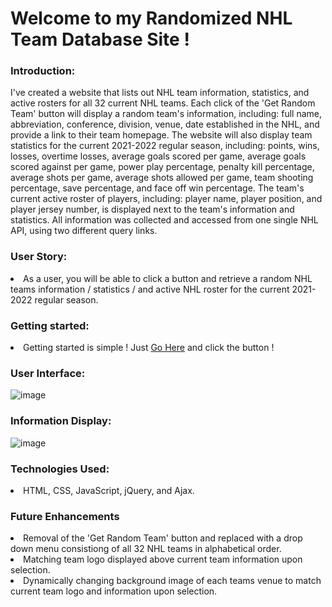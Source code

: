 # Welcome to my Randomized NHL Team Database Site !

<h3>Introduction:</h3>

 I've created a website that lists out NHL team information, statistics, and active rosters for all 32 current NHL teams. Each click of the 'Get Random Team' button will display a random team's information, including: full name, abbreviation, conference, division, venue, date established in the NHL, and provide a link to their team homepage. The website will also display team statistics for the current 2021-2022 regular season, including: points, wins, losses, overtime losses, average goals scored per game, average goals scored against per game, power play percentage, penalty kill percentage, average shots per game, average shots allowed per game, team shooting percentage, save percentage, and face off win percentage. The team's current active roster of players, including: player name, player position, and player jersey number, is displayed next to the team's information and statistics. All information was collected and accessed from one single NHL API, using two different query links.

<h3>User Story:</h3>

<li>As a user, you will be able to click a button and retrieve a random NHL teams information / statistics / and active NHL roster for the current 2021-2022 regular season.</li>

<h3>Getting started:</h3>

<li>Getting started is simple ! Just <a href="https://davidgriffinmartin.github.io/unit1Project/">Go Here</a> and click the button !</li>

<h3>User Interface:</h3>

![image](https://user-images.githubusercontent.com/105015655/168289605-bae29765-9f30-46c7-b9ed-06e652441496.jpeg)

<h3>Information Display:</h3>

![image](https://user-images.githubusercontent.com/105015655/168289935-865c387d-7af6-4de8-86b1-d34cc173b210.jpeg)

<h3>Technologies Used:</h3>

<li>HTML, CSS, JavaScript, jQuery, and Ajax.</li>

<h3>Future Enhancements</h3>

<li>Removal of the 'Get Random Team' button and replaced with a drop down menu consistiong of all 32 NHL teams in alphabetical order.</li>
<li>Matching team logo displayed above current team information upon selection.</li>
<li>Dynamically changing background image of each teams venue to match current team logo and information upon selection.
